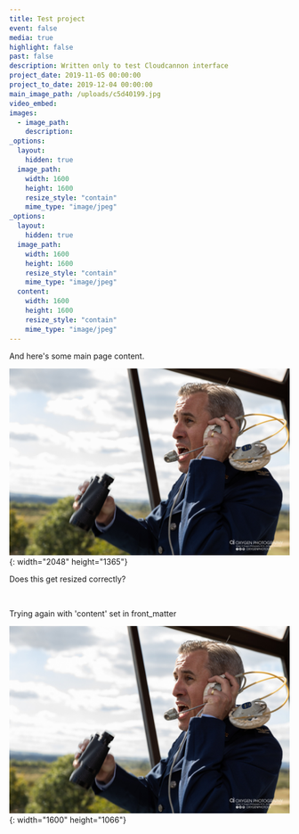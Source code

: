 ```yaml
---
title: Test project
event: false
media: true
highlight: false
past: false
description: Written only to test Cloudcannon interface
project_date: 2019-11-05 00:00:00
project_to_date: 2019-12-04 00:00:00
main_image_path: /uploads/c5d40199.jpg
video_embed:
images:
  - image_path:
    description:
_options:
  layout:
    hidden: true
  image_path:
    width: 1600
    height: 1600
    resize_style: "contain"
    mime_type: "image/jpeg"
_options:
  layout:
    hidden: true
  image_path:
    width: 1600
    height: 1600
    resize_style: "contain"
    mime_type: "image/jpeg"
  content:
    width: 1600
    height: 1600
    resize_style: "contain"
    mime_type: "image/jpeg"
---
```


And here's some main page content.

![](/uploads/c5d40199.jpg){: width="2048" height="1365"}

Does this get resized correctly?

&nbsp;

Trying again with 'content' set in front\_matter

![](/uploads/c5d40199-1.jpg){: width="1600" height="1066"}
